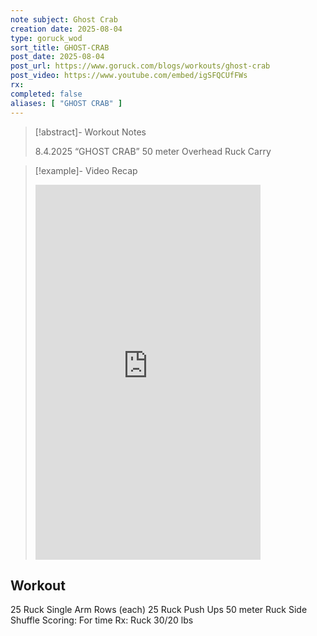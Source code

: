 ```yaml
---
note subject: Ghost Crab
creation date: 2025-08-04
type: goruck_wod
sort_title: GHOST-CRAB
post_date: 2025-08-04
post_url: https://www.goruck.com/blogs/workouts/ghost-crab
post_video: https://www.youtube.com/embed/igSFQCUfFWs
rx: 
completed: false
aliases: [ "GHOST CRAB" ]
---
```


> [!abstract]- Workout Notes
> 
> 8.4.2025 “GHOST CRAB”
50 meter Overhead Ruck Carry

> [!example]- Video Recap
> <iframe width="360" height="600" src="https://www.youtube.com/embed/igSFQCUfFWs" frameborder="0" allowfullscreen></iframe>

## Workout
25 Ruck Single Arm Rows (each)
25 Ruck Push Ups
50 meter Ruck Side Shuffle
Scoring: For time
Rx: Ruck 30/20 lbs
